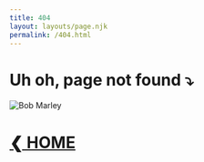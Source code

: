 ```yaml
---
title: 404
layout: layouts/page.njk
permalink: /404.html
---
```


# Uh oh, page not found &#10549;

![Bob Marley](https://kiri-vadivelu.ca/greet.jpeg)

# [&#10094; HOME](https://kiri-vadivelu.ca)
